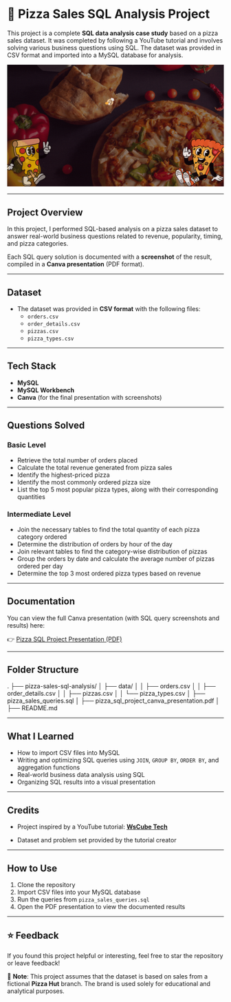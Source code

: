 # 🍕 Pizza Sales SQL Analysis Project

This project is a complete **SQL data analysis case study** based on a pizza sales dataset. It was completed by following a YouTube tutorial and involves solving various business questions using SQL. The dataset was provided in CSV format and imported into a MySQL database for analysis.

[![View Presentation](./preview_slide.gif)](./pizza_sql_project_canva_presentation-compressed.pdf)



---

##  Project Overview

In this project, I performed SQL-based analysis on a pizza sales dataset to answer real-world business questions related to revenue, popularity, timing, and pizza categories. 

Each SQL query solution is documented with a **screenshot** of the result, compiled in a **Canva presentation** (PDF format).

---

##  Dataset

- The dataset was provided in **CSV format** with the following files:
  - `orders.csv`
  - `order_details.csv`
  - `pizzas.csv`
  - `pizza_types.csv`

---

##  Tech Stack

- **MySQL**
- **MySQL Workbench**
- **Canva** (for the final presentation with screenshots)

---

##   Questions Solved

###  Basic Level

-  Retrieve the total number of orders placed  
-  Calculate the total revenue generated from pizza sales  
-  Identify the highest-priced pizza  
-  Identify the most commonly ordered pizza size  
-  List the top 5 most popular pizza types, along with their corresponding quantities  

###  Intermediate Level

-  Join the necessary tables to find the total quantity of each pizza category ordered  
-  Determine the distribution of orders by hour of the day  
-  Join relevant tables to find the category-wise distribution of pizzas  
-  Group the orders by date and calculate the average number of pizzas ordered per day  
-  Determine the top 3 most ordered pizza types based on revenue  

---

##  Documentation

You can view the full Canva presentation (with SQL query screenshots and results) here:

👉 [Pizza SQL Project Presentation (PDF)](./pizza_sql_project_canva_presentation-compressed.pdf)

---

##  Folder Structure
.
├── pizza-sales-sql-analysis/
│ ├── data/
│ │ ├── orders.csv
│ │ ├── order_details.csv
│ │ ├── pizzas.csv
│ │ └── pizza_types.csv
│ ├── pizza_sales_queries.sql
│ ├── pizza_sql_project_canva_presentation.pdf
│ ├── README.md


---

##  What I Learned

- How to import CSV files into MySQL
- Writing and optimizing SQL queries using `JOIN`, `GROUP BY`, `ORDER BY`, and aggregation functions
- Real-world business data analysis using SQL
- Organizing SQL results into a visual presentation

---

##  Credits

- Project inspired by a YouTube tutorial: **[WsCube Tech](https://youtu.be/zZpMvAedh_E?si=vaYBlt6GlvHZB_rd)**

- Dataset and problem set provided by the tutorial creator

---

##  How to Use

1. Clone the repository
2. Import CSV files into your MySQL database
3. Run the queries from `pizza_sales_queries.sql`
4. Open the PDF presentation to view the documented results

---

## ⭐ Feedback

If you found this project helpful or interesting, feel free to star the repository or leave feedback!


📌 **Note**: This project assumes that the dataset is based on sales from a fictional **Pizza Hut** branch. The brand is used solely for educational and analytical purposes.
